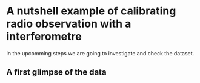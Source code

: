 # A nutshell example of calibrating radio observation with a interferometre

In the upcomming steps we are going to investigate and check the dataset.

## A first glimpse of the data

```

```
